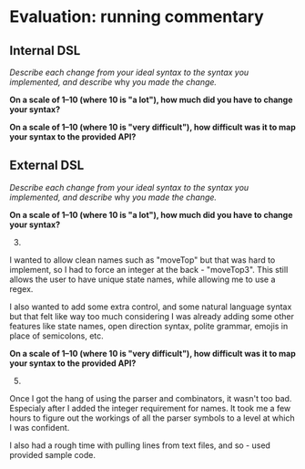 # Evaluation: running commentary

## Internal DSL

_Describe each change from your ideal syntax to the syntax you implemented, and
describe_ why _you made the change._

**On a scale of 1–10 (where 10 is "a lot"), how much did you have to change your syntax?**

**On a scale of 1–10 (where 10 is "very difficult"), how difficult was it to map your syntax to the provided API?**

## External DSL

_Describe each change from your ideal syntax to the syntax you implemented, and
describe_ why _you made the change._

**On a scale of 1–10 (where 10 is "a lot"), how much did you have to change your syntax?**

3. 
I wanted to allow clean names such as "moveTop" but that was hard to implement, so I had to force an integer at the back - "moveTop3". This still allows the user to have unique state names, while allowing me to use a regex. 

I also wanted to add some extra control, and some natural language syntax but that felt like way too much considering I was already adding some other features like state names, open direction syntax, polite grammar, emojis in place of semicolons, etc.

**On a scale of 1–10 (where 10 is "very difficult"), how difficult was it to map your syntax to the provided API?**

5. 
Once I got the hang of using the parser and combinators, it wasn't too bad. Especialy after I added the integer requirement for names. It took me a few hours to figure out the workings of all the parser symbols to a level at which I was confident.

I also had a rough time with pulling lines from text files, and so - used provided sample code.

